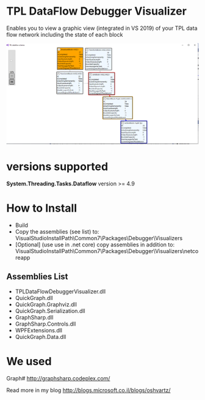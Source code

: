 # TPL DataFlow Debugger Visualizer
Enables you to view a graphic view (integrated in VS 2019) of your TPL data flow network including the state of each block

![alt text for screen readers](img/tpldataflow.png)

# versions supported
 **System.Threading.Tasks.Dataflow** version >= 4.9

# How to Install
* Build
* Copy the assemblies (see list) to: 
VisualStudioInstallPath\Common7\Packages\Debugger\Visualizers
* [Optional] (use use in .net core) copy assemblies in addition to:
VisualStudioInstallPath\Common7\Packages\Debugger\Visualizers\netcoreapp

## Assemblies List
* TPLDataFlowDebuggerVisualizer.dll
* QuickGraph.dll
* QuickGraph.Graphviz.dll
* QuickGraph.Serialization.dll
* GraphSharp.dll
* GraphSharp.Controls.dll
* WPFExtensions.dll
* QuickGraph.Data.dll



# We used
Graph# http://graphsharp.codeplex.com/


Read more in my blog
http://blogs.microsoft.co.il/blogs/oshvartz/
